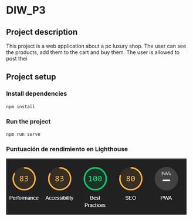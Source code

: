 # DIW_P3

## Project description

This project is a web application about a pc luxury shop. The user can see the products, add them to the cart and buy them. The user is allowed to post thei

## Project setup
### Install dependencies
```
npm install 
```
### Run the project
```
npm run serve
```

### Puntuación de rendimiento en Lighthouse

<img src="/src/assets/images/Rendimiento.png"/>

